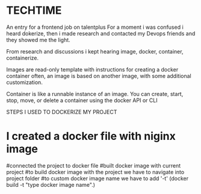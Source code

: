 # TECHTIME
An entry for a frontend job on talentplus 
 For a moment i was confused i heard dokerize, then i made research
 and contacted my Devops friends and they showed me the light.
 
 From research and discussions i kept hearing image, docker, container, containerize.
 
 Images are read-only template with instructions for creating a docker container
 often, an image is based on another image, with some additional customization.
 
 Container is like a runnable instance of an image.
You can create, start, stop, move, or delete a container using the docker API or CLI

STEPS I USED TO DOCKERIZE MY PROJECT
# I created a docker file with niginx image
#connected the project to docker file
#built docker image with current project
#to build docker image with the project we have to navigate into project folder
#to custom docker image name we have to add '-t' (docker build -t "type docker image name".)
